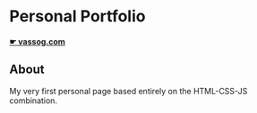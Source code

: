 # Personal Portfolio

#### [☛ vassog.com](http://vassog.com/)

## About

My very first personal page based entirely on the HTML-CSS-JS combination.
